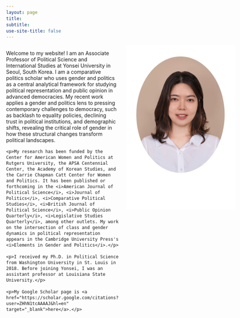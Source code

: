 ```yaml
---
layout: page
title: 
subtitle: 
use-site-title: false
---
```


<div style="display: flex; gap: 20px; align-items: flex-start;">
  <div style="flex: 1;">
    <p>Welcome to my website! I am an Associate Professor of Political Science and International Studies at Yonsei University in Seoul, South Korea. I am a comparative politics scholar who uses gender and politics as a central analytical framework for studying political representation and public opinion in advanced democracies. My recent work applies a gender and politics lens to pressing contemporary challenges to democracy, such as backlash to equality policies, declining trust in political institutions, and demographic shifts, revealing the critical role of gender in how these structural changes transform political landscapes.</p>
    
    <p>My research has been funded by the Center for American Women and Politics at Rutgers University, the APSA Centennial Center, the Academy of Korean Studies, and the Carrie Chapman Catt Center for Women and Politics. It has been published or forthcoming in the <i>American Journal of Political Science</i>, <i>Journal of Politics</i>, <i>Comparative Political Studies</i>, <i>British Journal of Political Science</i>, <i>Public Opinion Quarterly</i>, <i>Legislative Studies Quarterly</i>, among other outlets. My work on the intersection of class and gender dynamics in political representation appears in the Cambridge University Press's <i>Elements in Gender and Politics</i>.</p>
    
    <p>I received my Ph.D. in Political Science from Washington University in St. Louis in 2018. Before joining Yonsei, I was an assistant professor at Louisiana State University.</p>
    
    <p>My Google Scholar page is <a href="https://scholar.google.com/citations?user=ZHhN1tcAAAAJ&hl=en" target="_blank">here</a>.</p>
  </div>
  
  <div style="flex-shrink: 0;">
    <img src="/img/JHK_photo2.jpg" alt="JKim profile" style="height: 450px; width: 300px;">
  </div>
</div>
